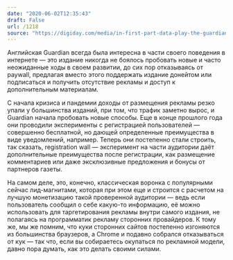 ```yaml
---
date: "2020-06-02T12:35:43"
draft: False
url: /1218
source: "https://digiday.com/media/in-first-part-data-play-the-guardian-rolls-out-registration-wall/"
---
```


Английская Guardian всегда была интересна в части своего поведения в интернете — это издание никогда не боялось пробовать новые и часто неожиданные ходы в своем развитии, до сих пор отказываясь от paywall, предлагая вместо этого поддержать издание донейтом или подписаться и получить отсутствие рекламы и доступ к дополнительным материалам.

С начала кризиса и пандемии доходы от размещения рекламы резко упали у большинства изданий, при том, что трафик заметно вырос, и Guardian начала пробовать новые способы. Еще в конце прошлого года они проводили эксперименты с регистрацией пользователей — совершенно бесплатной, но дающей определенные преимущества в виде уведомлений, например. Теперь они постепенно стали строить, так сказать, registration wall — эксперимент на части аудитории даёт дополнительные преимущества после регистрации, как размещение комментариев или даже эксклюзивные предложения и бонусы от партнеров газеты.

На самом деле, это, конечно, классическая воронка с популярными сейчас лид-магнитами, которая при этом еще и строится с расчетом на лучшую монетизацию такой проверенной аудитории — ведь если пользователь сообщил о себе какую-то информацию, её можно использовать для таргетирования рекламы внутри самого издания, не полагаясь на программатик рекламу сторонних провайдеров. К тому же, мы же помним, что куки сторонних сайтов постепенно изгоняются из большинства браузеров, а Chrome и подавно собрался отказываться от кук — так что, если вы собираетесь окупаться по рекламной модели, давно пора думать, как это делать своими силами.
